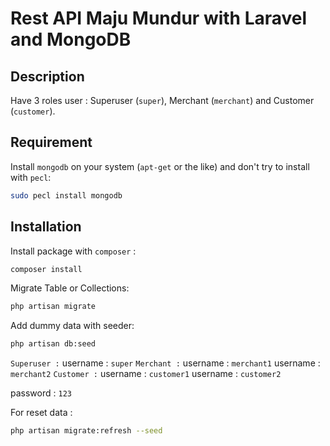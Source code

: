 # Rest API Maju Mundur with Laravel and MongoDB

## Description
Have 3 roles user : Superuser (```super```), Merchant (```merchant```) and Customer (```customer```).

## Requirement
Install ```mongodb``` on your system (``` apt-get ``` or the like) and don't try to install with ```pecl```:
```bash
sudo pecl install mongodb
```

## Installation

Install package with ```composer``` :

```bash
composer install
```

Migrate Table or Collections:
```bash
php artisan migrate
```

Add dummy data with seeder:
```bash
php artisan db:seed
```
```Superuser :```
username : ```super```
```Merchant :```
username : ```merchant1```
username : ```merchant2```
```Customer :```
username : ```customer1```
username : ```customer2```

password : ```123```


For reset data :
```bash
php artisan migrate:refresh --seed
```